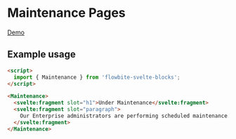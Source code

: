 # Maintenance Pages

[Demo](https://flowbite-svelte-blocks.vercel.app/marketing/maintenance)

## Example usage

```html
<script>
  import { Maintenance } from 'flowbite-svelte-blocks';
</script>

<Maintenance>
  <svelte:fragment slot="h1">Under Maintenance</svelte:fragment>
  <svelte:fragment slot="paragraph">
    Our Enterprise administrators are performing scheduled maintenance.
  </svelte:fragment>
</Maintenance>
```
